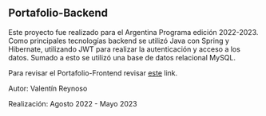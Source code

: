 ## Portafolio-Backend

Este proyecto fue realizado para el Argentina Programa edición 2022-2023. Como principales tecnologías backend se utilizó Java con Spring y Hibernate, utilizando JWT para realizar la autenticación y acceso a los datos.
Sumado a esto se utilizó una base de datos relacional MySQL.

Para revisar el Portafolio-Frontend revisar [este](https://github.com/Valenreynoso17/Portafolio-Frontend-Estatico) link.

Autor: Valentín Reynoso 

Realización: Agosto 2022 - Mayo 2023
